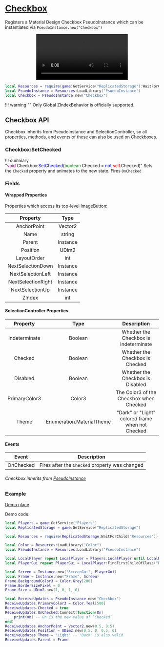 # [Checkbox](https://github.com/RoStrap/RoStrapUI/blob/master/Checkbox.lua)

Registers a Material Design Checkbox PseudoInstance which can be instantiated via `PseudoInstance.new("Checkbox")`

<div align="center">
	<video autoplay loop>
	<source src="../../../assets/videos/Checkboxes.mp4" type="video/mp4">
	</source>
	</video>
</div>

```lua
local Resources = require(game:GetService("ReplicatedStorage"):WaitForChild("Resources"))
local PsuedoInstance = Resources:LoadLibrary("PsuedoInstance")
local Checkbox = PseudoInstance.new("Checkbox")
```

!!! warning ""
	Only Global ZIndexBehavior is officially supported.

## Checkbox API

Checkbox inherits from PseudoInstance and SelectionController, so all properties, methods, and events of these can also be used on Checkboxes.

### Checkbox:SetChecked

!!! summary "<span style="color:purple;">void</span>&nbsp;Checkbox&colon;<span style="color:blue;">SetChecked</span>&lpar;<span style="color:green;">boolean</span>&nbsp;Checked&nbsp;&equals;&nbsp;<span style="color:blue;">not</span>&nbsp;<span style="color:red;">self</span>&period;Checked&rpar;"
Sets the `Checked` property and animates to the new state. Fires `OnChecked`

### Fields

#### Wrapped Properties

Properties which access its top-level ImageButton:

|      Property      |   Type   |
| :----------------: | :------: |
|    AnchorPoint     | Vector2  |
|        Name        |  string  |
|       Parent       | Instance |
|      Position      |  UDim2   |
|    LayoutOrder     |   int    |
| NextSelectionDown  | Instance |
| NextSelectionLeft  | Instance |
| NextSelectionRight | Instance |
|  NextSelectionUp   | Instance |
|       ZIndex       |   int    |

#### SelectionController Properties

|   Property    |           Type            |                   Description                    |
| :-----------: | :-----------------------: | :----------------------------------------------: |
| Indeterminate |          Boolean          |      Whether the Checkbox is Indeterminate       |
|    Checked    |          Boolean          |         Whether the Checkbox is Checked          |
|   Disabled    |          Boolean          |         Whether the Checkbox is Disabled         |
| PrimaryColor3 |          Color3           |     The Color3 of the Checkbox when Checked      |
|     Theme     | Enumeration.MaterialTheme | "Dark" or "Light" colored frame when not Checked |

#### Events

|   Event   |                  Description                   |
| :-------: | :--------------------------------------------: |
| OnChecked | Fires after the `Checked` property was changed |

###### Checkbox inherits from [PseudoInstance](https://rostrap.github.io/Libraries/Classes/PseudoInstance/#pseudoinstance-api)

### Example

[Demo place]("../../assets/demos/Checkbox.rbxl")

Demo code:

```lua
local Players = game:GetService("Players")
local ReplicatedStorage = game:GetService("ReplicatedStorage")

local Resources = require(ReplicatedStorage:WaitForChild("Resources"))

local Color = Resources:LoadLibrary("Color")
local PseudoInstance = Resources:LoadLibrary("PseudoInstance")

local LocalPlayer repeat LocalPlayer = Players.LocalPlayer until LocalPlayer or not wait()
local PlayerGui repeat PlayerGui = LocalPlayer:FindFirstChildOfClass("PlayerGui") until PlayerGui or not wait()

local Screen = Instance.new("ScreenGui", PlayerGui)
local Frame = Instance.new("Frame", Screen)
Frame.BackgroundColor3 = Color.Grey[200]
Frame.BorderSizePixel = 0
Frame.Size = UDim2.new(1, 0, 1, 0)

local ReceiveUpdates = PseudoInstance.new("Checkbox")
ReceiveUpdates.PrimaryColor3 = Color.Teal[500]
ReceiveUpdates.Checked = true
ReceiveUpdates.OnChecked:Connect(function(On)
	print(On) -- On is the new value of `Checked`
end)
ReceiveUpdates.AnchorPoint = Vector2.new(0.5, 0.5)
ReceiveUpdates.Position = UDim2.new(0.5, 0, 0.5, 0)
ReceiveUpdates.Theme = "Light" -- "Dark" is also valid
ReceiveUpdates.Parent = Frame
```
